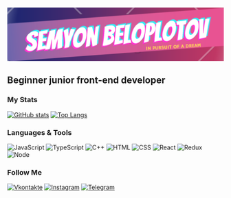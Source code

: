 [![Header](https://github.com/AllInEndTo/AllInEndTo/blob/main/assets/av.png)](https://vk.com/dzhaxe)

## Beginner junior front-end developer

### My Stats

[![GitHub stats](https://github-readme-stats.vercel.app/api?username=AllInEndTo&show_icons=true&theme=tokyonight)](https://github.com/AllInEndTo/github-readme-stats)
[![Top Langs](https://github-readme-stats.vercel.app/api/top-langs/?username=AllInEndTo&layout=compact&theme=tokyonight)](https://github.com/AllInEndTo/github-readme-stats)

### Languages & Tools
![JavaScript](https://img.shields.io/badge/-JavaScript-252770?style=for-the-badge&logo=JavaScript&logoColor=f7df1e)
![TypeScript](https://img.shields.io/badge/-TypeScript-252770?style=for-the-badge&logo=TypeScript&logoColor=3178c6)
![C++](https://img.shields.io/badge/-C++-252770?style=for-the-badge&logo=C%2b%2b&logoColor=039)
![HTML](https://img.shields.io/badge/-HTML-252770?style=for-the-badge&logo=HTML5&logoColor=e44d26)
![CSS](https://img.shields.io/badge/-CSS-252770?style=for-the-badge&logo=CSS3&logoColor=006bc0)
![React](https://img.shields.io/badge/-React-252770?style=for-the-badge&logo=React&logoColor=09d8ff)
![Redux](https://img.shields.io/badge/-Redux-252770?style=for-the-badge&logo=Redux&logoColor=764abc)
![Node](https://img.shields.io/badge/-Node-252770?style=for-the-badge&logo=npm&logoColor=cb3837)

### Follow Me

[![Vkontakte](https://img.shields.io/badge/-VKontakte-bf3865?style=for-the-badge&logo=Vk&logoColor=4f7db3)](https://vk.com/dzhaxe)
[![Instagram](https://img.shields.io/badge/-Instagram-bf3865?style=for-the-badge&logo=Instagram&logoColor=ffbf00)](https://www.instagram.com/dzhaxe)
[![Telegram](https://img.shields.io/badge/-Telegram-bf3865?style=for-the-badge&logo=Telegram&logoColor=27a0d9)](https://t.me/dzhaxe)
